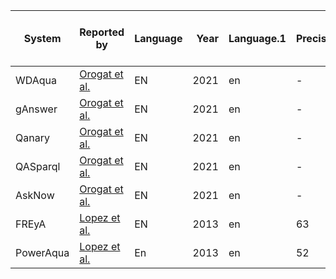 | System  |                     Reported by                     |Language|Year|Language.1|Precision|Recall|F1 |Data manipulations / Preprocessing|Full/sample/augmented vesion of the dataset used|
|---------|-----------------------------------------------------|--------|---:|----------|---------|------|--:|----------------------------------|------------------------------------------------|
|WDAqua   |[Orogat et al.](https://arxiv.org/pdf/2105.00811.pdf)|EN      |2021|en        |-        |-     | 14|-                                 |-                                               |
|gAnswer  |[Orogat et al.](https://arxiv.org/pdf/2105.00811.pdf)|EN      |2021|en        |-        |-     | 24|-                                 |-                                               |
|Qanary   |[Orogat et al.](https://arxiv.org/pdf/2105.00811.pdf)|EN      |2021|en        |-        |-     |  0|-                                 |-                                               |
|QASparql |[Orogat et al.](https://arxiv.org/pdf/2105.00811.pdf)|EN      |2021|en        |-        |-     |  1|-                                 |-                                               |
|AskNow   |[Orogat et al.](https://arxiv.org/pdf/2105.00811.pdf)|EN      |2021|en        |-        |-     |  7|-                                 |-                                               |
|FREyA    |[Lopez et al.](https://arxiv.org/pdf/2105.00811.pdf) |EN      |2013|en        |       63|    54| 58|-                                 |dbpedia 3.6                                     |
|PowerAqua|[Lopez et al.](https://arxiv.org/pdf/2105.00811.pdf) |En      |2013|en        |       52|    48| 50|-                                 |-                                               |
